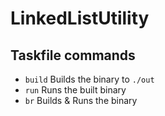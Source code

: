 # LinkedListUtility

## Taskfile commands

-   `build` Builds the binary to `./out`
-   `run` Runs the built binary
-   `br` Builds & Runs the binary
